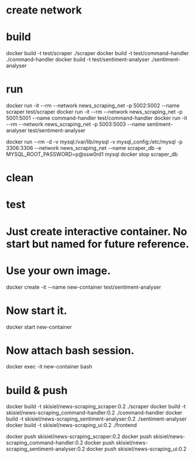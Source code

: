 # create network

# build
docker build -t test/scraper ./scraper
docker build -t test/command-handler ./command-handler
docker build -t test/sentiment-analyser ./sentiment-analyser

# run
docker run -it --rm --network news_scraping_net -p 5002:5002 --name scraper test/scraper
docker run -it --rm --network news_scraping_net -p 5001:5001 --name command-handler test/command-handler
docker run -it --rm --network news_scraping_net -p 5003:5003 --name sentiment-analyser test/sentiment-analyser

docker run --rm -d -v mysql:/var/lib/mysql -v mysql_config:/etc/mysql -p 3306:3306 --network news_scraping_net --name scraper_db -e MYSQL_ROOT_PASSWORD=p@ssw0rd1 mysql
docker stop scraper_db

# clean




# test
# Just create interactive container. No start but named for future reference.
# Use your own image.
docker create -it --name new-container test/sentiment-analyser

# Now start it.
docker start new-container

# Now attach bash session.
docker exec -it new-container bash



# build & push
docker build -t skisiel/news-scraping_scraper:0.2 ./scraper
docker build -t skisiel/news-scraping_command-handler:0.2 ./command-handler
docker build -t skisiel/news-scraping_sentiment-analyser:0.2 ./sentiment-analyser
docker build -t skisiel/news-scraping_ui:0.2 ./frontend

docker push skisiel/news-scraping_scraper:0.2
docker push skisiel/news-scraping_command-handler:0.2
docker push skisiel/news-scraping_sentiment-analyser:0.2
docker push skisiel/news-scraping_ui:0.2